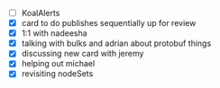 * [ ] KoalAlerts
* [x] card to do publishes sequentially up for review
* [x] 1:1 with nadeesha
* [x] talking with bulks and adrian about protobuf things
* [x] discussing new card with jeremy
* [x] helping out michael
* [x] revisiting nodeSets
